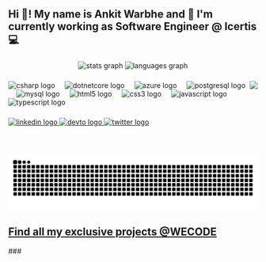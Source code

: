 <br clear="both">

<h2 align="left">Hi 👋! My name is Ankit Warbhe and 🔭 I'm currently working as Software Engineer @ Icertis 💻</h2>

###

<div align="center">
  <img src="https://github-readme-stats.vercel.app/api?username=ankitwarbhe&hide_title=false&show_icons=true&include_all_commits=true&count_private=true&theme=dracula" alt="stats graph"  />
  <img src="https://github-readme-stats.vercel.app/api/top-langs?username=ankitwarbhe&locale=en&hide_title=false&layout=compact&card_width=320&langs_count=5&theme=dracula" height="150" alt="languages graph"  />
</div>

###

<img align="right" height="150" src="https://media.giphy.com/media/v1.Y2lkPTc5MGI3NjExMmdkeTB1bTQ4OTVoazI3cmxmNWtoc3M1MHM1eHpwYmQzNGlzbm9pYiZlcD12MV9pbnRlcm5hbF9naWZfYnlfaWQmY3Q9Zw/okZ8eqHMUPDdLEAIkf/giphy.gif"  />

###

<div align="left">
  <img src="https://cdn.jsdelivr.net/gh/devicons/devicon/icons/csharp/csharp-original.svg" height="30" alt="csharp logo"  />
  <img width="12" />
  <img src="https://cdn.jsdelivr.net/gh/devicons/devicon/icons/dotnetcore/dotnetcore-original.svg" height="30" alt="dotnetcore logo"  />
  <img width="12" />
  <img src="https://cdn.jsdelivr.net/gh/devicons/devicon/icons/azure/azure-original.svg" height="30" alt="azure logo"  />
  <img width="12" />
  <img src="https://cdn.jsdelivr.net/gh/devicons/devicon/icons/postgresql/postgresql-original.svg" height="30" alt="postgresql logo"  />
  <img width="12" />
  <img src="https://cdn.jsdelivr.net/gh/devicons/devicon/icons/mysql/mysql-original.svg" height="30" alt="mysql logo"  />
  <img width="12" />
  <img src="https://cdn.jsdelivr.net/gh/devicons/devicon/icons/html5/html5-original.svg" height="30" alt="html5 logo"  />
  <img width="12" />
  <img src="https://cdn.jsdelivr.net/gh/devicons/devicon/icons/css3/css3-original.svg" height="30" alt="css3 logo"  />
  <img width="12" />
  <img src="https://cdn.jsdelivr.net/gh/devicons/devicon/icons/javascript/javascript-original.svg" height="30" alt="javascript logo"  />
  <img width="12" />
  <img src="https://cdn.jsdelivr.net/gh/devicons/devicon/icons/typescript/typescript-original.svg" height="30" alt="typescript logo"  />
</div>

###

<div align="left">
  <a href="https://www.linkedin.com/in/ankit-warbhe/" target="_blank">
    <img src="https://img.shields.io/static/v1?message=LinkedIn&logo=linkedin&label=&color=0077B5&logoColor=white&labelColor=&style=for-the-badge" height="35" alt="linkedin logo"  />
  </a>
  <a href="https://dev.to/ankitwarbhe" target="_blank">
    <img src="https://img.shields.io/static/v1?message=dev.to&logo=dev.to&label=&color=0A0A0A&logoColor=white&labelColor=&style=for-the-badge" height="35" alt="devto logo"  />
  </a>
  <a href="https://twitter.com/AnkitWarbhe" target="_blank">
    <img src="https://img.shields.io/static/v1?message=Twitter&logo=twitter&label=&color=1DA1F2&logoColor=white&labelColor=&style=for-the-badge" height="35" alt="twitter logo"  />
  </a>
</div>

###

<br clear="both">

<img src="https://raw.githubusercontent.com/ankitwarbhe/ankitwarbhe/output/snake.svg" alt="Snake animation" />

  <h2><a href="https://github.com/wecodeorg" target="_blank" align="center">
    Find all my exclusive projects @WECODE 
  </a></h2>
###
